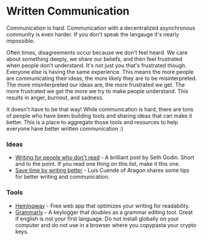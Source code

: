 # Written Communication

Communication is hard. Communication with a decentralized asynchronous community is even harder. If you don't speak the langauge it's nearly impossible.

Often times, disagreements occur because we don't feel heard. We care about something deeply, we share our beliefs, and then feel frustrated when people don't understand. It's not just you that's frustrated though. Everyone else is having the same experience. This means the more people are communicating their ideas, the more likely they are to be misinterpreted. The more misinterpreted our ideas are, the more frustrated we get. The more frustrated we get the more we try to make people understand. This results in anger, burnout, and sadness.  

It doesn't have to be that way! While communication is hard, there are tons of people who have been building tools and sharing ideas that can make it better. This is a place to aggregate those tools and resources to help everyone have better written communication :)

### Ideas
- [Writing for people who don't read](https://seths.blog/2018/06/writing-for-people-who-dont-read/) - A brilliant post by Seth Godin. Short and to the point. If you read one thing on this list, make it this one.
- [Save time by writing better](https://blog.luisivan.net/saving-time-by-writing-better-11bce34f4631) - Luis Cuende of Aragon shares some tips for better writing and communication. 

### Tools
- [Hemingway](http://hemingwayapp.com) - Free web app that optimizes your writing for readability.
- [Grammarly](https://grammarly.com) - A keylogger that doubles as a grammar editing tool. Great if english is not your first language. Do not install globally on your computer and do not use in a browser where you copypasta your crypto keys.

